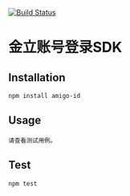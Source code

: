 [![Build Status](https://travis-ci.org/Quinton/amigo-id.svg?branch=master)](https://travis-ci.org/Quinton/amigo-id)

# 金立账号登录SDK

## Installation
    npm install amigo-id

## Usage
    请查看测试用例。

## Test
    npm test